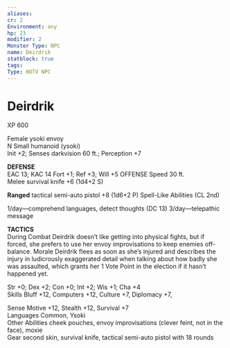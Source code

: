 ```yaml
---
aliases: 
cr: 2
Environment: any
hp: 23
modifier: 2
Monster Type: NPC
name: Deirdrik
statblock: true
tags: 
Type: HOTV NPC
---
```


# Deirdrik

XP 600

Female ysoki envoy  
N Small humanoid (ysoki)  
Init +2; Senses darkvision 60 ft.; Perception +7

**DEFENSE**  
EAC 13; KAC 14
Fort +1; Ref +3; Will +5 OFFENSE
Speed 30 ft.  
Melee survival knife +6 (1d4+2 S)

**Ranged** 
tactical semi-auto pistol +8 (1d6+2 P) Spell-Like Abilities (CL 2nd)

1/day—comprehend languages, detect thoughts (DC 13) 3/day—telepathic message

**TACTICS**  
During Combat Deirdrik doesn’t like getting into physical fights, but if forced, she prefers to use her envoy improvisations to keep enemies off-balance. Morale Deirdrik flees as soon as she’s injured and describes the injury in ludicrously exaggerated detail when talking about how badly she was assaulted, which grants her 1 Vote Point in the election if it hasn’t happened yet.

Str +0; Dex +2; Con +0; Int +2; Wis +1; Cha +4  
Skills Bluff +12, Computers +12, Culture +7, Diplomacy +7,

Sense Motive +12, Stealth +12, Survival +7  
Languages Common, Ysoki  
Other Abilities cheek pouches, envoy improvisations (clever feint, not in the face), moxie  
Gear second skin, survival knife, tactical semi-auto pistol with 18 rounds